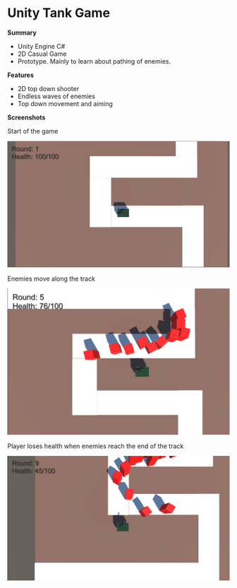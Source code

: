 # Unity Tank Game

**Summary**

 - Unity Engine C#
 - 2D Casual Game
 - Prototype. Mainly to learn about pathing of enemies.


**Features**

 - 2D top down shooter
 - Endless waves of enemies
 - Top down movement and aiming

**Screenshots**

Start of the game

![Image 1](https://github.com/Bailym/UnityTankGame/blob/main/images/TankGame%201.png)

Enemies move along the track

![Image 1](https://github.com/Bailym/UnityTankGame/blob/main/images/TankGame%202.png)

Player loses health when enemies reach the end of the track

![Image 1](https://github.com/Bailym/UnityTankGame/blob/main/images/TankGame%203.png)

